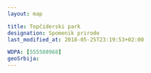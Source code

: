 ```yaml
---
layout: map

title: Topčiderski park
designation: Spomenik prirode
last_modified_at: 2018-05-25T23:19:53+02:00

WDPA: [555588968]
geoSrbija:
---
```

